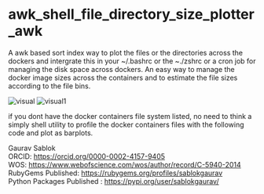 # awk_shell_file_directory_size_plotter_awk
A awk based sort index way to plot the files or the directories across the dockers and intergrate this in your ~/.bashrc or the ~./zshrc or a cron job for managing the disk space across dockers. An easy way to manage the docker image sizes across the containers and to estimate the file sizes according to the file bins. 

![visual](https://github.com/sablokgaurav/awk_shell_file_directory_size_plotter_awk/blob/main/code_awk.png)
![visual1](https://github.com/sablokgaurav/awk_shell_file_directory_size_plotter_awk/blob/main/awk_profile.png)

if you dont have the docker containers file system listed, no need to think a simply shell utility to profile the docker containers files with the following code and plot as barplots.

Gaurav Sablok \
ORCID: https://orcid.org/0000-0002-4157-9405 \
WOS: https://www.webofscience.com/wos/author/record/C-5940-2014 \
RubyGems Published: https://rubygems.org/profiles/sablokgaurav \
Python Packages Published : https://pypi.org/user/sablokgaurav/
